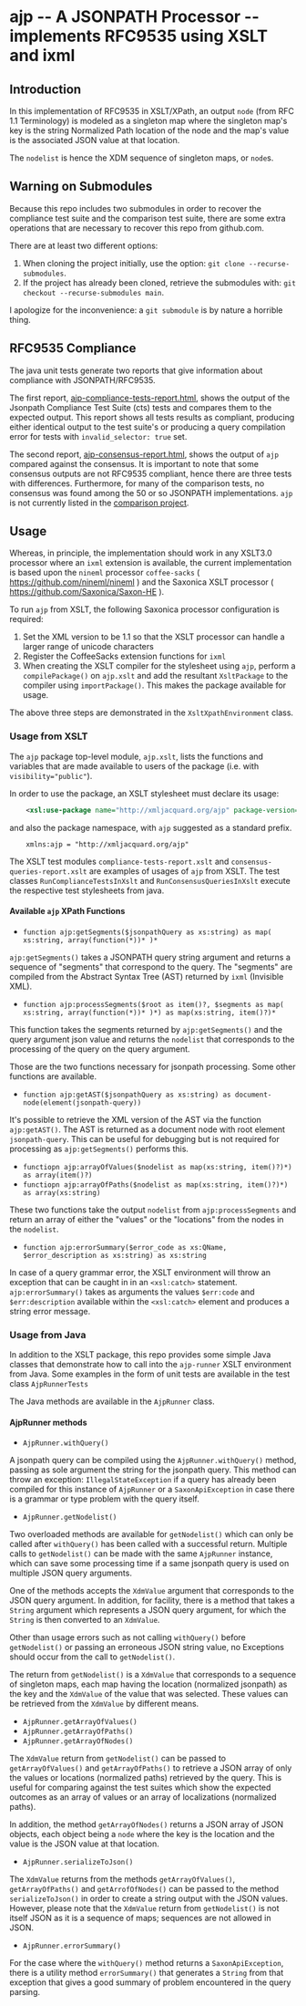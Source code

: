 # ajp -- A JSONPATH Processor -- implements RFC9535 using XSLT and ixml #

## Introduction ##

In this implementation of RFC9535 in XSLT/XPath, 
an output `node` (from RFC 1.1 Terminology) is modeled as a singleton map
where the singleton map's key is the string Normalized Path location 
of the node and the map's value is the associated JSON value at that location.

The `nodelist` is hence the XDM sequence of singleton maps, or `node`s. 

## Warning on Submodules ##

Because this repo includes two submodules in order to recover the compliance test suite
and the comparison test suite, there are some extra operations that are necessary to recover 
this repo from github.com.

There are at least two different options:

1. When cloning the project initially, use the option:  `git clone --recurse-submodules`.
2. If the project has already been cloned, retrieve the submodules with: `git checkout --recurse-submodules main`.

I apologize for the inconvenience: a `git submodule` is by nature a horrible thing.

## RFC9535 Compliance ##

The java unit tests generate two reports that give information about 
compliance with JSONPATH/RFC9535.

The first report, 
[ajp-compliance-tests-report.html](ajp-compliance-tests-report.html), 
shows the output of the Jsonpath Compliance Test Suite (cts) tests 
and compares them to the expected output. This report shows all 
tests results as compliant, producing either identical output to the 
test suite's or producing a query compilation error for tests with
`invalid_selector: true` set.

The second report, [ajp-consensus-report.html](ajp-consensus-report.html),
shows the output of `ajp` compared against the consensus. It is important to note
that some consensus outputs are not RFC9535 compliant, hence there are
three tests with differences. Furthermore, for many of the comparison tests,
no consensus was found among the 50 or so JSONPATH implementations. `ajp` 
is not currently listed in the [comparison project](https://github.com/cburgmer/json-path-comparison). 

## Usage ##

Whereas, in principle, the implementation should work in any XSLT3.0 processor 
where an `ixml` extension is available, the current implementation is based 
upon the `nineml` processor `coffee-sacks` ( https://github.com/nineml/nineml )
and the Saxonica XSLT processor ( https://github.com/Saxonica/Saxon-HE ).

To run `ajp` from XSLT, the following Saxonica processor configuration is required:

1. Set the XML version to be 1.1 so that the XSLT processor can handle a larger
range of unicode characters
2. Register the CoffeeSacks extension functions for `ixml`
3. When creating the XSLT compiler for the stylesheet using `ajp`, perform
a `compilePackage()` on `ajp.xslt` and add the resultant `XsltPackage`
to the compiler using `importPackage()`. This makes the package available for usage.

The above three steps are demonstrated in the `XsltXpathEnvironment` class.

### Usage from XSLT ###

The `ajp` package top-level module, `ajp.xslt`, lists the functions and variables
that are made available to users of the package (i.e. with `visibility="public"`).

In order to use the package, an XSLT stylesheet must declare its usage:

```xml
    <xsl:use-package name="http://xmljacquard.org/ajp" package-version="*"/>
```
and also the package namespace, with `ajp` suggested as a standard prefix.

```
    xmlns:ajp = "http://xmljacquard.org/ajp"
```

The XSLT test modules `compliance-tests-report.xslt` 
and `consensus-queries-report.xslt`
are  examples of usages of `ajp` from XSLT. The test classes
`RunComplianceTestsInXslt` and `RunConsensusQueriesInXslt` execute the
respective test stylesheets from java.

#### Available `ajp` XPath Functions ####

- `function ajp:getSegments($jsonpathQuery as xs:string) as map( xs:string, array(function(*))* )*` 

`ajp:getSegments()` takes a JSONPATH query string argument and returns a sequence of "segments" that 
correspond to the query. The "segments" are compiled from the Abstract Syntax Tree (AST) returned 
by `ixml` (Invisible XML).

- `function ajp:processSegments($root as item()?, $segments as map( xs:string, array(function(*))* )*) as map(xs:string, item()?)* `

This function takes the segments returned by `ajp:getSegments()` and the query argument json value and 
returns the `nodelist` that corresponds to the processing of the query on the query argument.

Those are the two functions necessary for jsonpath processing.  Some other functions are available.

- `function ajp:getAST($jsonpathQuery as xs:string) as document-node(element(jsonpath-query))`

It's possible to retrieve the XML version of the AST via the function `ajp:getAST()`.
The AST is returned as a document node with root element `jsonpath-query`.
This can be useful for debugging but is not required for processing as `ajp:getSegments()` performs this.

- `functiopn ajp:arrayOfValues($nodelist as map(xs:string, item()?)*) as array(item()?)`
- `functiopn ajp:arrayOfPaths($nodelist as map(xs:string, item()?)*) as array(xs:string)`

These two functions take the output `nodelist` from `ajp:processSegments` and return an array of either 
the "values" or the "locations" from the nodes in the `nodelist`.

- `function ajp:errorSummary($error_code as xs:QName, $error_description as xs:string) as xs:string`

In case of a query grammar error, the XSLT environment will throw an exception that can be caught in in an
`<xsl:catch>` statement. `ajp:errorSummary()` takes as arguments the values `$err:code` and `$err:description` 
available within the `<xsl:catch>` element and produces a string error message.

### Usage from Java ###

In addition to the XSLT package, this repo provides some simple Java classes that demonstrate how to call
into the `ajp-runner` XSLT environment from Java. 
Some examples in the form of unit tests are available in the test class `AjpRunnerTests`

The Java methods are available in the `AjpRunner` class.

#### AjpRunner methods ####

- `AjpRunner.withQuery()`

A jsonpath query can be compiled using the `AjpRunner.withQuery()` method, passing as sole argument the 
string for the jsonpath query.  This method can throw an exception: `IllegalStateException` if a query has already 
been compiled for this instance of `AjpRunner` or a `SaxonApiException` in case there is a grammar or type 
problem with the query itself.

- `AjpRunner.getNodelist()`

Two overloaded methods are available for `getNodelist()` which can only be called after `withQuery()` has been called
with a successful return. Multiple calls to `getNodelist()` can be made with the same `AjpRunner` instance, which
can save some processing time if a same jsonpath query is used on multiple JSON query arguments.

One of the methods accepts the `XdmValue` argument that corresponds to the JSON query argument. In addition, for 
facility, there is a method that takes a `String` argument which represents a JSON query argument, for which
the `String` is then converted to an `XdmValue`.

Other than usage errors such as not calling `withQuery()` before `getNodelist()`
or passing an erroneous JSON string value,
no Exceptions should occur from the call to `getNodelist()`.

The return from `getNodelist()` is a `XdmValue` that corresponds to a sequence of singleton maps, each map having the
location (normalized jsonpath) as the key and the `XdmValue` of the value that was selected.  These values can be 
retrieved from the `XdmValue` by different means.

- `AjpRunner.getArrayOfValues()`
- `AjpRunner.getArrayOfPaths()`
- `AjpRunner.getArrayOfNodes()`

The `XdmValue` return from `getNodelist()` can be passed to `getArrayOfValues()` 
and `getArrayOfPaths()` to retrieve a JSON array of 
only the values or locations (normalized paths) retrieved by the query. This is useful 
for comparing against the test suites which show the
expected outcomes as an array of values or an array of localizations (normalized paths).

In addition, the method `getArrayOfNodes()` returns a JSON array of JSON objects, each object being a `node`
where the key is the location and the value is the JSON value at that location.

- `AjpRunner.serializeToJson()`

The `XdmValue` returns from the methods `getArrayOfValues()`, `getArrayOfPaths()` and `getArrofOfNodes()`
can be passed to the method `serializeToJson()` in order to
create a string output with the JSON values.  However, please note that the `XdmValue` 
return from `getNodelist()` is not
itself JSON as it is a sequence of maps; sequences are not allowed in JSON.  

- `AjpRunner.errorSummary()`

For the case where the `withQuery()` method returns a `SaxonApiException`, there is a utility method
`errorSummary()`
that generates a `String` from that exception that gives a good summary of problem encountered
in the query parsing.